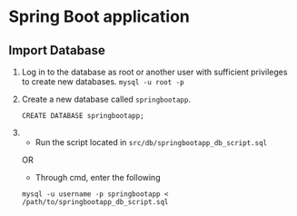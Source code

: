 # Spring Boot application

## Import Database

1. Log in to the database as root or another user with sufficient privileges to create new databases.
 ```mysql -u root -p```
2. Create a new database called ```springbootapp```.
    ```
    CREATE DATABASE springbootapp;
    ```
3. * Run the script located in ``src/db/springbootapp_db_script.sql``
   
   OR
   
   * Through cmd, enter the following
   
   ```
   mysql -u username -p springbootapp < /path/to/springbootapp_db_script.sql
   ```